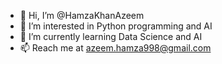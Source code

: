 - 👋 Hi, I’m @HamzaKhanAzeem
- 👀 I’m interested in Python programming and AI
- 🌱 I’m currently learning Data Science and AI
- 📫 Reach me at azeem.hamza998@gmail.com

<!---
HamzaKhanAzeem/HamzaKhanAzeem is a ✨ special ✨ repository because its `README.md` (this file) appears on your GitHub profile.
You can click the Preview link to take a look at your changes.
--->
